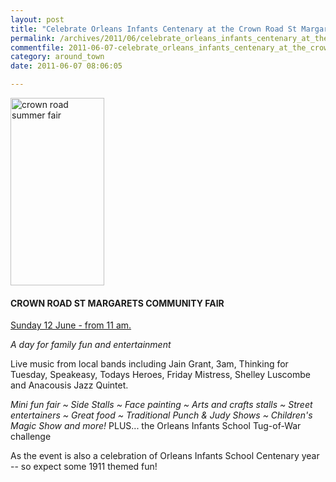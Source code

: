 ```yaml
---
layout: post
title: "Celebrate Orleans Infants Centenary at the Crown Road St Margarets Fair"
permalink: /archives/2011/06/celebrate_orleans_infants_centenary_at_the_crown_r_1.html
commentfile: 2011-06-07-celebrate_orleans_infants_centenary_at_the_crown_r_1
category: around_town
date: 2011-06-07 08:06:05

---
```


<a href="/assets/images/2011/crf_summer-2011.jpg" title="See larger version of - crown road summer fair "><img src="/assets/images/2011/crf_summer-2011_thumb.jpg" width="150" height="300" alt="crown road summer fair " class=" right" /></a>

#### CROWN ROAD ST MARGARETS COMMUNITY FAIR

[Sunday 12 June - from 11 am.](https://stmargarets.london/event/fair/200705142754)

*A day for family fun and entertainment*

Live music from local bands including Jain Grant, 3am, Thinking for Tuesday, Speakeasy, Todays Heroes, Friday Mistress, Shelley Luscombe and Anacousis Jazz Quintet.

<em>Mini fun fair ~ Side Stalls ~ Face painting ~ Arts and crafts stalls ~ Street entertainers ~ Great food ~ Traditional Punch & Judy Shows ~ Children's Magic Show and more!
</em>
PLUS... the Orleans Infants School Tug-of-War challenge

As the event is also a celebration of Orleans Infants School Centenary year -- so expect some 1911 themed fun!
